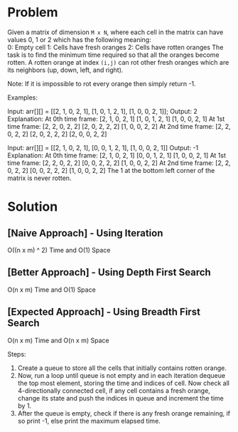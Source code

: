 # Problem
Given a matrix of dimension `M x N`, where each cell in the matrix can have values 0, 1 or 2 which has the following meaning:  
	0: Empty cell
	1: Cells have fresh oranges
	2: Cells have rotten oranges
The task is to find the minimum time required so that all the oranges become rotten. A rotten orange at index `(i,j)` can rot other fresh oranges which are its neighbors (up, down, left, and right).

Note: If it is impossible to rot every orange then simply return -1.

Examples: 

Input: arr[][] = [[2, 1, 0, 2, 1], [1, 0, 1, 2, 1], [1, 0, 0, 2, 1]];
Output: 2
Explanation:
	At 0th time frame:
		[2, 1, 0, 2, 1]
		[1, 0, 1, 2, 1]
		[1, 0, 0, 2, 1]
	At 1st time frame:
		[2, 2, 0, 2, 2]
		[2, 0, 2, 2, 2]
		[1, 0, 0, 2, 2]
	At 2nd time frame:
		[2, 2, 0, 2, 2]
		[2, 0, 2, 2, 2]
		[2, 0, 0, 2, 2]

Input: arr[][] = [[2, 1, 0, 2, 1], [0, 0, 1, 2, 1], [1, 0, 0, 2, 1]]
Output: -1
Explanation:
	At 0th time frame:
		[2, 1, 0, 2, 1]
		[0, 0, 1, 2, 1]
		[1, 0, 0, 2, 1]
	At 1st time frame:
		[2, 2, 0, 2, 2]
		[0, 0, 2, 2, 2]
		[1, 0, 0, 2, 2]
	At 2nd time frame:
		[2, 2, 0, 2, 2]
		[0, 0, 2, 2, 2]
		[1, 0, 0, 2, 2]
	The 1 at the bottom left corner of the matrix is never rotten.

# Solution
## [Naive Approach] - Using Iteration
O((n x m) ^ 2) Time and O(1) Space

## [Better Approach] - Using Depth First Search
O(n x m) Time and O(1) Space

## [Expected Approach] - Using Breadth First Search
O(n x m) Time and O(n x m) Space

Steps:
1. Create a queue to store all the cells that initially contains rotten orange.
2. Now, run a loop until queue is not empty and in each iteration dequeue the top most element, storing the time and indices of cell. Now check all 4-directionally connected cell, if any cell contains a fresh orange, change its state and push the indices in queue and increment the time by 1.
3. After the queue is empty, check if there is any fresh orange remaining, if so print -1, else print the maximum elapsed time.